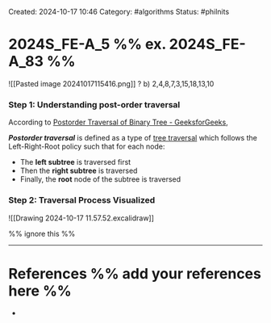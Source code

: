 Created: 2024-10-17 10:46
Category: #algorithms
Status: #philnits



# 2024S_FE-A_5 %% ex. 2024S_FE-A_83 %%

![[Pasted image 20241017115416.png]]
?
b) 2,4,8,7,3,15,18,13,10
### Step 1: Understanding post-order traversal


According to [Postorder Traversal of Binary Tree - GeeksforGeeks](https://www.geeksforgeeks.org/postorder-traversal-of-binary-tree/),

***Postorder traversal*** is defined as a type of [tree traversal](https://www.geeksforgeeks.org/tree-traversals-inorder-preorder-and-postorder/) which follows the Left-Right-Root policy such that for each node:

- The ****left subtree**** is traversed first
- Then the ****right subtree**** is traversed
- Finally, the ****root**** node of the subtree is traversed

### Step 2: Traversal Process Visualized

![[Drawing 2024-10-17 11.57.52.excalidraw]]





%% ignore this %%

---









# References %% add your references here %%
- 